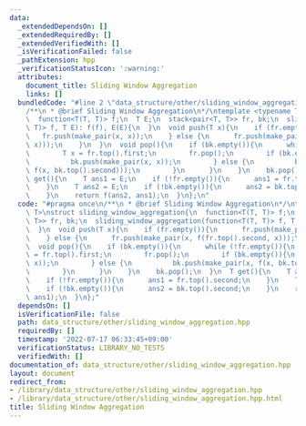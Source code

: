 ```yaml
---
data:
  _extendedDependsOn: []
  _extendedRequiredBy: []
  _extendedVerifiedWith: []
  _isVerificationFailed: false
  _pathExtension: hpp
  _verificationStatusIcon: ':warning:'
  attributes:
    document_title: Sliding Window Aggregation
    links: []
  bundledCode: "#line 2 \"data_structure/other/sliding_window_aggregation.hpp\"\n\
    /**\n * @brief Sliding Window Aggregation\n*/\ntemplate <typename T>\nstruct sliding_window_aggregation{\n\
    \  function<T(T, T)> f;\n  T E;\n  stack<pair<T, T>> fr, bk;\n  sliding_window_aggregation(function<T(T,\
    \ T)> f, T E): f(f), E(E){\n  }\n  void push(T x){\n    if (fr.empty()){\n   \
    \   fr.push(make_pair(x, x));\n    } else {\n      fr.push(make_pair(x, f(fr.top().second,\
    \ x)));\n    }\n  }\n  void pop(){\n    if (bk.empty()){\n      while (!fr.empty()){\n\
    \        T x = fr.top().first;\n        fr.pop();\n        if (bk.empty()){\n\
    \          bk.push(make_pair(x, x));\n        } else {\n          bk.push(make_pair(x,\
    \ f(x, bk.top().second)));\n        }\n      }\n    }\n    bk.pop();\n  }\n  T\
    \ get(){\n    T ans1 = E;\n    if (!fr.empty()){\n      ans1 = fr.top().second;\n\
    \    }\n    T ans2 = E;\n    if (!bk.empty()){\n      ans2 = bk.top().second;\n\
    \    }\n    return f(ans2, ans1);\n  }\n};\n"
  code: "#pragma once\n/**\n * @brief Sliding Window Aggregation\n*/\ntemplate <typename\
    \ T>\nstruct sliding_window_aggregation{\n  function<T(T, T)> f;\n  T E;\n  stack<pair<T,\
    \ T>> fr, bk;\n  sliding_window_aggregation(function<T(T, T)> f, T E): f(f), E(E){\n\
    \  }\n  void push(T x){\n    if (fr.empty()){\n      fr.push(make_pair(x, x));\n\
    \    } else {\n      fr.push(make_pair(x, f(fr.top().second, x)));\n    }\n  }\n\
    \  void pop(){\n    if (bk.empty()){\n      while (!fr.empty()){\n        T x\
    \ = fr.top().first;\n        fr.pop();\n        if (bk.empty()){\n          bk.push(make_pair(x,\
    \ x));\n        } else {\n          bk.push(make_pair(x, f(x, bk.top().second)));\n\
    \        }\n      }\n    }\n    bk.pop();\n  }\n  T get(){\n    T ans1 = E;\n\
    \    if (!fr.empty()){\n      ans1 = fr.top().second;\n    }\n    T ans2 = E;\n\
    \    if (!bk.empty()){\n      ans2 = bk.top().second;\n    }\n    return f(ans2,\
    \ ans1);\n  }\n};"
  dependsOn: []
  isVerificationFile: false
  path: data_structure/other/sliding_window_aggregation.hpp
  requiredBy: []
  timestamp: '2022-07-17 06:33:45+09:00'
  verificationStatus: LIBRARY_NO_TESTS
  verifiedWith: []
documentation_of: data_structure/other/sliding_window_aggregation.hpp
layout: document
redirect_from:
- /library/data_structure/other/sliding_window_aggregation.hpp
- /library/data_structure/other/sliding_window_aggregation.hpp.html
title: Sliding Window Aggregation
---
```


